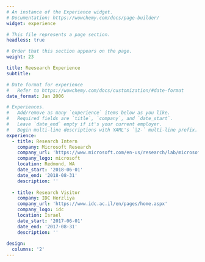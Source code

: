 ```yaml
---
# An instance of the Experience widget.
# Documentation: https://wowchemy.com/docs/page-builder/
widget: experience

# This file represents a page section.
headless: true

# Order that this section appears on the page.
weight: 23

title: Reesearch Experience
subtitle:

# Date format for experience
#   Refer to https://wowchemy.com/docs/customization/#date-format
date_format: Jan 2006

# Experiences.
#   Add/remove as many `experience` items below as you like.
#   Required fields are `title`, `company`, and `date_start`.
#   Leave `date_end` empty if it's your current employer.
#   Begin multi-line descriptions with YAML's `|2-` multi-line prefix.
experience:
  - title: Research Intern
    company: Microsoft Research
    company_url: 'https://www.microsoft.com/en-us/research/lab/microsoft-research-redmond/'
    company_logo: microsoft
    location: Redmond, WA
    date_start: '2018-06-01'
    date_end: '2018-08-31'
    description: ''
    
  - title: Research Visitor
    company: IDC Herzliya
    company_url: 'https://www.idc.ac.il/en/pages/home.aspx'
    company_logo: idc
    location: Israel
    date_start: '2017-06-01'
    date_end: '2017-08-31'
    description: ''
    
design:
  columns: '2'
---
```

